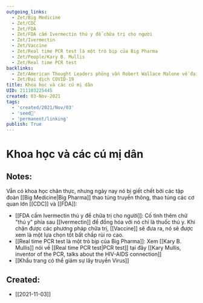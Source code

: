 ```yaml
---
outgoing_links:
  - Zet/Big Medicine
  - Zet/CDC
  - Zet/FDA
  - Zet/FDA cấm Ivermectin thú y để chữa trị cho người
  - Zet/Ivermectin
  - Zet/Vaccine
  - Zet/Real time PCR test là một trò bịp của Big Pharma
  - Zet/People/Kary B. Mullis
  - Zet/Real time PCR test
backlinks:
  - Zet/American Thought Leaders phỏng vấn Robert Wallace Malone về đại dịch covid 19
  - Zet/Đại dịch COVID-19
title: Khoa học và các cú mị dân
UID: 211103225445
created: 03-Nov-2021
tags:
  - 'created/2021/Nov/03'
  - 'seed🥜'
  - 'permanent/linking'
publish: True
---
```

# Khoa học và các cú mị dân

## Notes:
Vẫn có khoa học chân thực, nhưng ngày nay nó bị giết chết bởi các tập đoàn [[Big Medicine|Big Pharma]] thao túng truyền thông, thao túng các cơ quan lớn [[CDC]] và [[FDA]]:

- [[FDA cấm Ivermectin thú y để chữa trị cho người]]: Cố tình thêm chữ "thú y" phía sau [[Ivermectin]] để đồng hóa với nó chỉ là thuốc thú y. Khi chặn được các phương pháp chữa trị, [[Vaccine]] sẽ đưa ra, nó sẽ được xem là một lựa chọn tốt bất chấp rủi ro cao.
- [[Real time PCR test là một trò bịp của Big Pharma]]: Xem [[Kary B. Mullis]] nói về [[Real time PCR test|PCR test]] tại đây [[Kary Mullis, inventor of the PCR, talks about the HIV-AIDS connection]]
- [[Khẩu trang có thể giảm sự lây truyền Virus]]


## Created:
- [[2021-11-03]]
